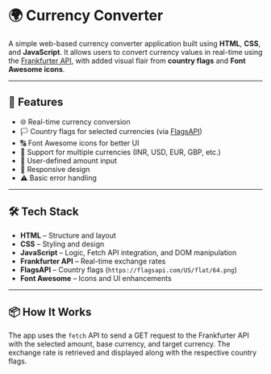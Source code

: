 # 🌍 Currency Converter

A simple web-based currency converter application built using **HTML**, **CSS**, and **JavaScript**. It allows users to convert currency values in real-time using the [Frankfurter API](https://www.frankfurter.app/), with added visual flair from **country flags** and **Font Awesome icons**.

---

## 🚀 Features

- 🌐 Real-time currency conversion  
- 🏳️ Country flags for selected currencies (via [FlagsAPI](https://flagsapi.com))  
- 🔠 Font Awesome icons for better UI  
- 🔄 Support for multiple currencies (INR, USD, EUR, GBP, etc.)  
- 🧮 User-defined amount input  
- 📱 Responsive design  
- ⚠️ Basic error handling  

---

## 🛠️ Tech Stack

- **HTML** – Structure and layout  
- **CSS** – Styling and design  
- **JavaScript** – Logic, Fetch API integration, and DOM manipulation  
- **Frankfurter API** – Real-time exchange rates  
- **FlagsAPI** – Country flags (`https://flagsapi.com/US/flat/64.png`)  
- **Font Awesome** – Icons and UI enhancements  

---

## 📦 How It Works

The app uses the `fetch` API to send a GET request to the Frankfurter API with the selected amount, base currency, and target currency. The exchange rate is retrieved and displayed along with the respective country flags.
